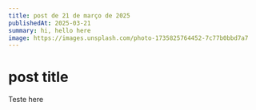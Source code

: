 ```yaml
---
title: post de 21 de março de 2025
publishedAt: 2025-03-21
summary: hi, hello here
image: https://images.unsplash.com/photo-1735825764452-7c77b0bbd7a7
---
```


# post title

Teste here